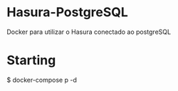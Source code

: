# Hasura-PostgreSQL
Docker para utilizar  o Hasura conectado ao postgreSQL

# Starting
$ docker-compose p -d